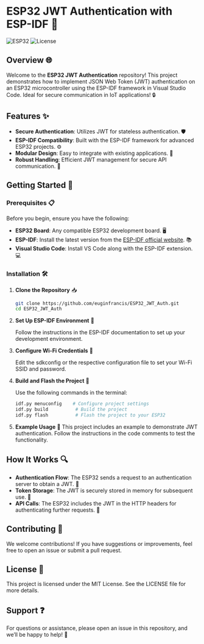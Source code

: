 # ESP32 JWT Authentication with ESP-IDF 🚀

![ESP32](https://img.shields.io/badge/ESP32-Project-orange) ![License](https://img.shields.io/badge/License-MIT-blue)

## Overview 🌐

Welcome to the **ESP32 JWT Authentication** repository! This project demonstrates how to implement JSON Web Token (JWT) authentication on an ESP32 microcontroller using the ESP-IDF framework in Visual Studio Code. Ideal for secure communication in IoT applications! 🔒

## Features ✨

- **Secure Authentication**: Utilizes JWT for stateless authentication. 🛡️
- **ESP-IDF Compatibility**: Built with the ESP-IDF framework for advanced ESP32 projects. ⚙️
- **Modular Design**: Easy to integrate with existing applications. 🔄
- **Robust Handling**: Efficient JWT management for secure API communication. 📡

## Getting Started 🚀

### Prerequisites 📋

Before you begin, ensure you have the following:

- **ESP32 Board**: Any compatible ESP32 development board. 🖥️
- **ESP-IDF**: Install the latest version from the [ESP-IDF official website](https://docs.espressif.com/projects/esp-idf/en/latest/esp32/get-started/index.html). 📚
- **Visual Studio Code**: Install VS Code along with the ESP-IDF extension. 💻

### Installation 🛠️

1. **Clone the Repository** 📥

   ```bash
   git clone https://github.com/euginfrancis/ESP32_JWT_Auth.git
   cd ESP32_JWT_Auth
2. **Set Up ESP-IDF Environment** 🌟

   Follow the instructions in the ESP-IDF documentation to set up your development environment.

3. **Configure Wi-Fi Credentials** 📶

   Edit the sdkconfig or the respective configuration file to set your Wi-Fi SSID and password.

4. **Build and Flash the Project** 🔄

   Use the following commands in the terminal:

   ```bash
   idf.py menuconfig    # Configure project settings
   idf.py build          # Build the project
   idf.py flash          # Flash the project to your ESP32
5. **Example Usage** 📖
   This project includes an example to demonstrate JWT authentication. Follow the instructions in the code comments to test the functionality.

## How It Works 🔍

- **Authentication Flow**: The ESP32 sends a request to an authentication server to obtain a JWT. 📨
- **Token Storage**: The JWT is securely stored in memory for subsequent use. 💾
- **API Calls**: The ESP32 includes the JWT in the HTTP headers for authenticating further requests. 📢

## Contributing 🤝
We welcome contributions! If you have suggestions or improvements, feel free to open an issue or submit a pull request.

## License 📜
This project is licensed under the MIT License. See the LICENSE file for more details.

## Support ❓
For questions or assistance, please open an issue in this repository, and we’ll be happy to help! 🤗
